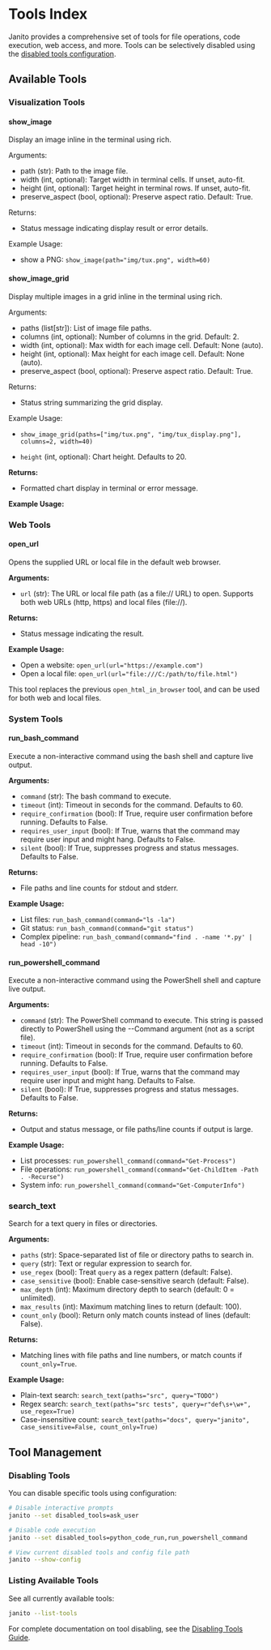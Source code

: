 # Tools Index

Janito provides a comprehensive set of tools for file operations, code execution, web access, and more. Tools can be selectively disabled using the [disabled tools configuration](guides/disabled-tools.md).

## Available Tools

### Visualization Tools

#### show_image

Display an image inline in the terminal using rich.

Arguments:
- path (str): Path to the image file.
- width (int, optional): Target width in terminal cells. If unset, auto-fit.
- height (int, optional): Target height in terminal rows. If unset, auto-fit.
- preserve_aspect (bool, optional): Preserve aspect ratio. Default: True.

Returns:
- Status message indicating display result or error details.

Example Usage:
- show a PNG: `show_image(path="img/tux.png", width=60)`

#### show_image_grid

Display multiple images in a grid inline in the terminal using rich.

Arguments:
- paths (list[str]): List of image file paths.
- columns (int, optional): Number of columns in the grid. Default: 2.
- width (int, optional): Max width for each image cell. Default: None (auto).
- height (int, optional): Max height for each image cell. Default: None (auto).
- preserve_aspect (bool, optional): Preserve aspect ratio. Default: True.

Returns:
- Status string summarizing the grid display.

Example Usage:
- `show_image_grid(paths=["img/tux.png", "img/tux_display.png"], columns=2, width=40)`


- `height` (int, optional): Chart height. Defaults to 20.

**Returns:**

- Formatted chart display in terminal or error message.

**Example Usage:**



### Web Tools

#### open_url

Opens the supplied URL or local file in the default web browser.

**Arguments:**

- `url` (str): The URL or local file path (as a file:// URL) to open. Supports both web URLs (http, https) and local files (file://).

**Returns:**

- Status message indicating the result.

**Example Usage:**

- Open a website: `open_url(url="https://example.com")`
- Open a local file: `open_url(url="file:///C:/path/to/file.html")`

This tool replaces the previous `open_html_in_browser` tool, and can be used for both web and local files.

### System Tools

#### run_bash_command

Execute a non-interactive command using the bash shell and capture live output.

**Arguments:**

- `command` (str): The bash command to execute.
- `timeout` (int): Timeout in seconds for the command. Defaults to 60.
- `require_confirmation` (bool): If True, require user confirmation before running. Defaults to False.
- `requires_user_input` (bool): If True, warns that the command may require user input and might hang. Defaults to False.
- `silent` (bool): If True, suppresses progress and status messages. Defaults to False.

**Returns:**

- File paths and line counts for stdout and stderr.

**Example Usage:**

- List files: `run_bash_command(command="ls -la")`
- Git status: `run_bash_command(command="git status")`
- Complex pipeline: `run_bash_command(command="find . -name '*.py' | head -10")`

#### run_powershell_command

Execute a non-interactive command using the PowerShell shell and capture live output.

**Arguments:**

- `command` (str): The PowerShell command to execute. This string is passed directly to PowerShell using the --Command argument (not as a script file).
- `timeout` (int): Timeout in seconds for the command. Defaults to 60.
- `require_confirmation` (bool): If True, require user confirmation before running. Defaults to False.
- `requires_user_input` (bool): If True, warns that the command may require user input and might hang. Defaults to False.
- `silent` (bool): If True, suppresses progress and status messages. Defaults to False.

**Returns:**

- Output and status message, or file paths/line counts if output is large.

**Example Usage:**

- List processes: `run_powershell_command(command="Get-Process")`
- File operations: `run_powershell_command(command="Get-ChildItem -Path . -Recurse")`
- System info: `run_powershell_command(command="Get-ComputerInfo")`

### search_text

Search for a text query in files or directories.

**Arguments:**

- `paths` (str): Space-separated list of file or directory paths to search in.
- `query` (str): Text or regular expression to search for.
- `use_regex` (bool): Treat `query` as a regex pattern (default: False).
- `case_sensitive` (bool): Enable case-sensitive search (default: False).
- `max_depth` (int): Maximum directory depth to search (default: 0 = unlimited).
- `max_results` (int): Maximum matching lines to return (default: 100).
- `count_only` (bool): Return only match counts instead of lines (default: False).

**Returns:**

- Matching lines with file paths and line numbers, or match counts if `count_only=True`.

**Example Usage:**

- Plain-text search: `search_text(paths="src", query="TODO")`
- Regex search: `search_text(paths="src tests", query=r"def\s+\w+", use_regex=True)`
- Case-insensitive count: `search_text(paths="docs", query="janito", case_sensitive=False, count_only=True)`

## Tool Management

### Disabling Tools

You can disable specific tools using configuration:

```bash
# Disable interactive prompts
janito --set disabled_tools=ask_user

# Disable code execution
janito --set disabled_tools=python_code_run,run_powershell_command

# View current disabled tools and config file path
janito --show-config
```

### Listing Available Tools

See all currently available tools:

```bash
janito --list-tools
```

For complete documentation on tool disabling, see the [Disabling Tools Guide](guides/disabled-tools.md).
